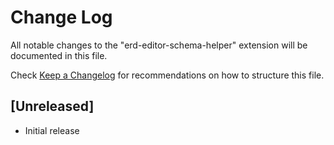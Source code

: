 # Change Log

All notable changes to the "erd-editor-schema-helper" extension will be documented in this file.

Check [Keep a Changelog](http://keepachangelog.com/) for recommendations on how to structure this file.

## [Unreleased]

- Initial release